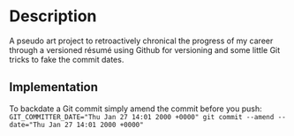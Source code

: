 Description
======
A pseudo art project to retroactively chronical the progress of my career through a versioned résumé using Github for versioning and some little Git tricks to fake the commit dates.

Implementation
-----
To backdate a Git commit simply amend the commit before you push: `GIT_COMMITTER_DATE="Thu Jan 27 14:01 2000 +0000" git commit --amend --date="Thu Jan 27 14:01 2000 +0000"`